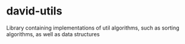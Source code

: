 # david-utils
Library containing implementations of util algorithms, such as sorting algorithms, as well as data structures
